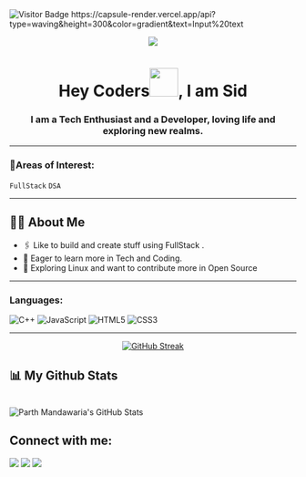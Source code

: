 <img src="https://komarev.com/ghpvc/?username=parthhcodess&label=Visitors&color=0e75b6&style=flat" alt="Visitor Badge" />
https://capsule-render.vercel.app/api?type=waving&height=300&color=gradient&text=Input%20text
<p align="center">
  <img src="https://capsule-render.vercel.app/api?text=Hey Everyone!🕹️&animation=fadeIn&type=waving&color=gradient&height=100"/>
</p>

<h1 align="center">Hey Coders<img src="https://raw.githubusercontent.com/MartinHeinz/MartinHeinz/master/wave.gif" height="50px">, I am Sid</h1>
<h3 align="center">I am a Tech Enthusiast and a Developer, loving life and exploring new realms.</h3>

---

### 🌌Areas of Interest:
 `FullStack` `DSA` 

---

## 🙋‍♂️ About Me

- 🖇️ Like to build and create stuff using FullStack .
- 🧩 Eager to learn more in Tech and Coding.
- 🥅 Exploring Linux and want to contribute more in Open Source

---

<!-- ## ⚡Tools & Tech:-->

### Languages:

![C++](https://img.shields.io/badge/c++-%2300599C.svg?style=for-the-badge&logo=c%2B%2B&logoColor=white)
![JavaScript](https://img.shields.io/badge/javascript-%23323330.svg?style=for-the-badge&logo=javascript&logoColor=%23F7DF1E)
![HTML5](https://img.shields.io/badge/html5-%23E34F26.svg?style=for-the-badge&logo=html5&logoColor=white)
![CSS3](https://img.shields.io/badge/css3-%231572B6.svg?style=for-the-badge&logo=css3&logoColor=white)

---

<p align="center">
    <a href="https://github.com/anuraghazra/github-readme-stats">
     <a href="https://git.io/streak-stats"><img src="https://streak-stats.demolab.com?user=parthhcodess&background=40%2C13131A%2C13131A&sideNums=EB5454&currStreakNum=EB5454&sideLabels=EBEBEB&border=030312" alt="GitHub Streak" /></a>
    </a>
</p>

## 📊 My Github Stats

  <br/>
    <img src="https://github-readme-stats.vercel.app/api?username=parthhcodess&show_icons=true&theme=dark&hide_border=true&bg_color=0D1117&hide=stars" alt="Parth Mandawaria's GitHub Stats" />


## Connect with me:
<p align="center">

<a href = "https://www.linkedin.com/in/siddharth-rajpurohit-5075b3249/"><img src="https://img.icons8.com/fluent/48/000000/linkedin.png"/></a>
<a href = ""><img src="https://img.icons8.com/fluent/48/000000/twitter.png"/></a>
<a href = ""><img src="https://img.icons8.com/fluent/48/000000/instagram-new.png"/></a>

</p>
